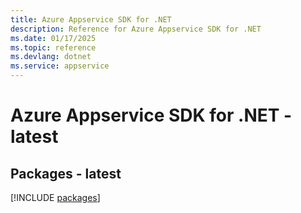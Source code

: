 ```yaml
---
title: Azure Appservice SDK for .NET
description: Reference for Azure Appservice SDK for .NET
ms.date: 01/17/2025
ms.topic: reference
ms.devlang: dotnet
ms.service: appservice
---
```

# Azure Appservice SDK for .NET - latest
## Packages - latest
[!INCLUDE [packages](appservice-index.md)]